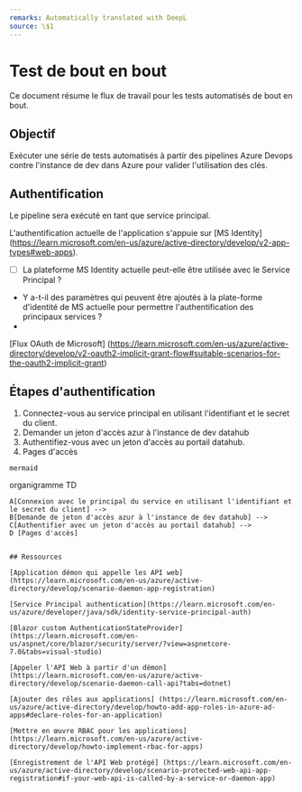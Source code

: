 ```yaml
---
remarks: Automatically translated with DeepL
source: \$1
---
```


# Test de bout en bout

Ce document résume le flux de travail pour les tests automatisés de bout en bout.

## Objectif

Exécuter une série de tests automatisés à partir des pipelines Azure Devops contre l'instance de dev dans Azure pour valider l'utilisation des clés.

## Authentification

Le pipeline sera exécuté en tant que service principal.

L'authentification actuelle de l'application s'appuie sur [MS Identity] (https://learn.microsoft.com/en-us/azure/active-directory/develop/v2-app-types#web-apps).

- [ ] La plateforme MS Identity actuelle peut-elle être utilisée avec le Service Principal ?
- Y a-t-il des paramètres qui peuvent être ajoutés à la plate-forme d'identité de MS actuelle pour permettre l'authentification des principaux services ?
-

[Flux OAuth de Microsoft] (https://learn.microsoft.com/en-us/azure/active-directory/develop/v2-oauth2-implicit-grant-flow#suitable-scenarios-for-the-oauth2-implicit-grant)

## Étapes d'authentification

1. Connectez-vous au service principal en utilisant l'identifiant et le secret du client.
1. Demander un jeton d'accès azur à l'instance de dev datahub
1. Authentifiez-vous avec un jeton d'accès au portail datahub.
1. Pages d'accès

``mermaid``

organigramme TD

    A[Connexion avec le principal du service en utilisant l'identifiant et le secret du client] -->
    B[Demande de jeton d'accès azur à l'instance de dev datahub] -->
    C[Authentifier avec un jeton d'accès au portail datahub] -->
    D [Pages d'accès]

```

## Ressources

[Application démon qui appelle les API web] (https://learn.microsoft.com/en-us/azure/active-directory/develop/scenario-daemon-app-registration)

[Service Principal authentication](https://learn.microsoft.com/en-us/azure/developer/java/sdk/identity-service-principal-auth)

[Blazor custom AuthenticationStateProvider](https://learn.microsoft.com/en-us/aspnet/core/blazor/security/server/?view=aspnetcore-7.0&tabs=visual-studio)

[Appeler l'API Web à partir d'un démon] (https://learn.microsoft.com/en-us/azure/active-directory/develop/scenario-daemon-call-api?tabs=dotnet)

[Ajouter des rôles aux applications] (https://learn.microsoft.com/en-us/azure/active-directory/develop/howto-add-app-roles-in-azure-ad-apps#declare-roles-for-an-application)

[Mettre en œuvre RBAC pour les applications] (https://learn.microsoft.com/en-us/azure/active-directory/develop/howto-implement-rbac-for-apps)

[Enregistrement de l'API Web protégé] (https://learn.microsoft.com/en-us/azure/active-directory/develop/scenario-protected-web-api-app-registration#if-your-web-api-is-called-by-a-service-or-daemon-app)
